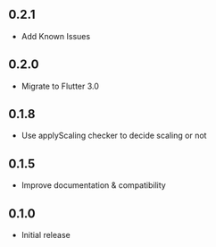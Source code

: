 ## 0.2.1

* Add Known Issues

## 0.2.0

* Migrate to Flutter 3.0

## 0.1.8

* Use applyScaling checker to decide scaling or not

## 0.1.5

* Improve documentation & compatibility

## 0.1.0

* Initial release